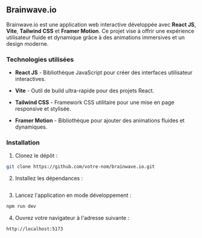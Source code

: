 ## Brainwave.io

Brainwave.io est une application web interactive développée avec **React JS**, **Vite**, **Tailwind CSS** et **Framer Motion**. Ce projet vise à offrir une expérience utilisateur fluide et dynamique grâce à des animations immersives et un design moderne.

### Technologies utilisées

- **React JS** - Bibliothèque JavaScript pour créer des interfaces utilisateur interactives.

- **Vite** - Outil de build ultra-rapide pour des projets React.

- **Tailwind CSS** - Framework CSS utilitaire pour une mise en page responsive et stylisée.

- **Framer Motion** - Bibliothèque pour ajouter des animations fluides et dynamiques.

### Installation

1. Clonez le dépôt :

```bash
git clone https://github.com/votre-nom/brainwave.io.git

```

2. Installez les dépendances :

```npm install

```

3. Lancez l'application en mode développement :

```bash
npm run dev

```

4. Ouvrez votre navigateur à l'adresse suivante :

```bash
http://localhost:5173

```
